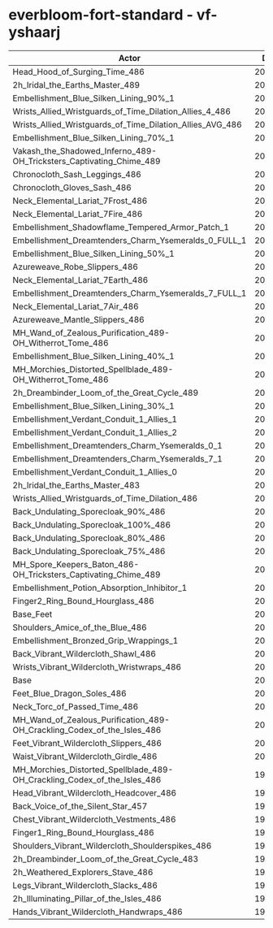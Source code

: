 # everbloom-fort-standard - vf-yshaarj
| Actor | DPS | Increase |
|---|:---:|:---:|
|Head_Hood_of_Surging_Time_486|205104|2.38%|
|2h_Iridal_the_Earths_Master_489|203778|1.72%|
|Embellishment_Blue_Silken_Lining_90%_1|203676|1.67%|
|Wrists_Allied_Wristguards_of_Time_Dilation_Allies_4_486|203595|1.63%|
|Wrists_Allied_Wristguards_of_Time_Dilation_Allies_AVG_486|203060|1.36%|
|Embellishment_Blue_Silken_Lining_70%_1|202999|1.33%|
|Vakash_the_Shadowed_Inferno_489-OH_Tricksters_Captivating_Chime_489|202881|1.27%|
|Chronocloth_Sash_Leggings_486|202880|1.27%|
|Chronocloth_Gloves_Sash_486|202745|1.21%|
|Neck_Elemental_Lariat_7Frost_486|202512|1.09%|
|Neck_Elemental_Lariat_7Fire_486|202469|1.07%|
|Embellishment_Shadowflame_Tempered_Armor_Patch_1|202147|0.91%|
|Embellishment_Dreamtenders_Charm_Ysemeralds_0_FULL_1|202146|0.91%|
|Embellishment_Blue_Silken_Lining_50%_1|202117|0.89%|
|Azureweave_Robe_Slippers_486|202095|0.88%|
|Neck_Elemental_Lariat_7Earth_486|202049|0.86%|
|Embellishment_Dreamtenders_Charm_Ysemeralds_7_FULL_1|201917|0.79%|
|Neck_Elemental_Lariat_7Air_486|201832|0.75%|
|Azureweave_Mantle_Slippers_486|201803|0.73%|
|MH_Wand_of_Zealous_Purification_489-OH_Witherrot_Tome_486|201799|0.73%|
|Embellishment_Blue_Silken_Lining_40%_1|201753|0.71%|
|MH_Morchies_Distorted_Spellblade_489-OH_Witherrot_Tome_486|201667|0.67%|
|2h_Dreambinder_Loom_of_the_Great_Cycle_489|201589|0.63%|
|Embellishment_Blue_Silken_Lining_30%_1|201567|0.62%|
|Embellishment_Verdant_Conduit_1_Allies_1|201552|0.61%|
|Embellishment_Verdant_Conduit_1_Allies_2|201508|0.59%|
|Embellishment_Dreamtenders_Charm_Ysemeralds_0_1|201504|0.59%|
|Embellishment_Dreamtenders_Charm_Ysemeralds_7_1|201461|0.56%|
|Embellishment_Verdant_Conduit_1_Allies_0|201346|0.51%|
|2h_Iridal_the_Earths_Master_483|201170|0.42%|
|Wrists_Allied_Wristguards_of_Time_Dilation_486|201163|0.42%|
|Back_Undulating_Sporecloak_90%_486|200955|0.31%|
|Back_Undulating_Sporecloak_100%_486|200952|0.31%|
|Back_Undulating_Sporecloak_80%_486|200946|0.31%|
|Back_Undulating_Sporecloak_75%_486|200856|0.26%|
|MH_Spore_Keepers_Baton_486-OH_Tricksters_Captivating_Chime_489|200833|0.25%|
|Embellishment_Potion_Absorption_Inhibitor_1|200639|0.15%|
|Finger2_Ring_Bound_Hourglass_486|200620|0.14%|
|Base_Feet|200585|0.13%|
|Shoulders_Amice_of_the_Blue_486|200539|0.10%|
|Embellishment_Bronzed_Grip_Wrappings_1|200402|0.04%|
|Back_Vibrant_Wildercloth_Shawl_486|200351|0.01%|
|Wrists_Vibrant_Wildercloth_Wristwraps_486|200338|0.00%|
|Base|200331|0.00%|
|Feet_Blue_Dragon_Soles_486|200206|-0.06%|
|Neck_Torc_of_Passed_Time_486|200161|-0.08%|
|MH_Wand_of_Zealous_Purification_489-OH_Crackling_Codex_of_the_Isles_486|200155|-0.09%|
|Feet_Vibrant_Wildercloth_Slippers_486|200116|-0.11%|
|Waist_Vibrant_Wildercloth_Girdle_486|200070|-0.13%|
|MH_Morchies_Distorted_Spellblade_489-OH_Crackling_Codex_of_the_Isles_486|199957|-0.19%|
|Head_Vibrant_Wildercloth_Headcover_486|199842|-0.24%|
|Back_Voice_of_the_Silent_Star_457|199776|-0.28%|
|Chest_Vibrant_Wildercloth_Vestments_486|199751|-0.29%|
|Finger1_Ring_Bound_Hourglass_486|199599|-0.37%|
|Shoulders_Vibrant_Wildercloth_Shoulderspikes_486|199528|-0.40%|
|2h_Dreambinder_Loom_of_the_Great_Cycle_483|199495|-0.42%|
|2h_Weathered_Explorers_Stave_486|199320|-0.50%|
|Legs_Vibrant_Wildercloth_Slacks_486|199270|-0.53%|
|2h_Illuminating_Pillar_of_the_Isles_486|199253|-0.54%|
|Hands_Vibrant_Wildercloth_Handwraps_486|199051|-0.64%|
